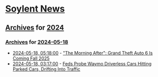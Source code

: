 # [Soylent News](../../../README.md)

## [Archives](../../index.md) for [2024](../index.md)

### [Archives](../../index.md) for [2024-05-18](index.md)

* [2024-05-18, 05:18:00](https://soylentnews.org/article.pl?sid=24/05/17/1958253&from=rss) - [\"The Morning After\": Grand Theft Auto 6 Is Coming Fall 2025](https://soylentnews.org/article.pl?sid=24/05/17/1958253&from=rss)
* [2024-05-18, 03:17:00](https://soylentnews.org/article.pl?sid=24/05/17/0228217&from=rss) - [Feds Probe Waymo Driverless Cars Hitting Parked Cars, Drifting Into Traffic](https://soylentnews.org/article.pl?sid=24/05/17/0228217&from=rss)
